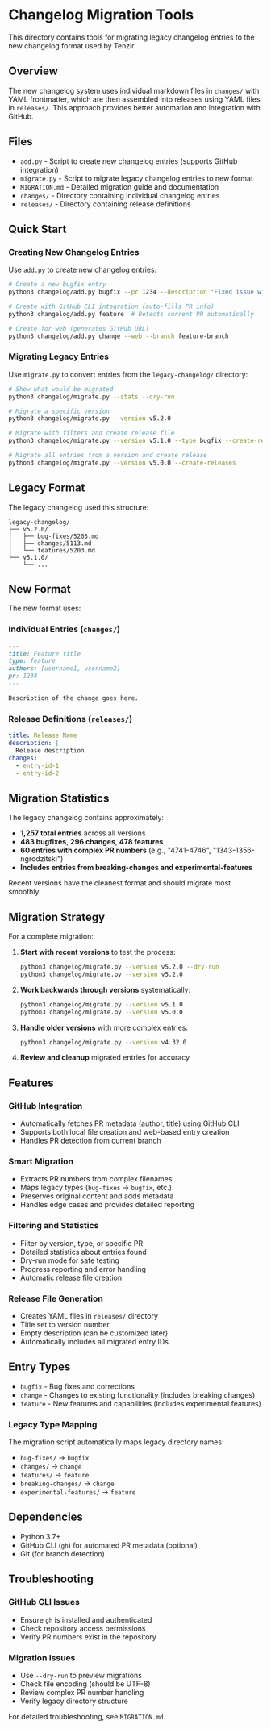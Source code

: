 # Changelog Migration Tools

This directory contains tools for migrating legacy changelog entries to the new changelog format used by Tenzir.

## Overview

The new changelog system uses individual markdown files in `changes/` with YAML frontmatter, which are then assembled into releases using YAML files in `releases/`. This approach provides better automation and integration with GitHub.

## Files

- `add.py` - Script to create new changelog entries (supports GitHub integration)
- `migrate.py` - Script to migrate legacy changelog entries to new format
- `MIGRATION.md` - Detailed migration guide and documentation
- `changes/` - Directory containing individual changelog entries
- `releases/` - Directory containing release definitions

## Quick Start

### Creating New Changelog Entries

Use `add.py` to create new changelog entries:

```bash
# Create a new bugfix entry
python3 changelog/add.py bugfix --pr 1234 --description "Fixed issue with operator"

# Create with GitHub CLI integration (auto-fills PR info)
python3 changelog/add.py feature  # Detects current PR automatically

# Create for web (generates GitHub URL)
python3 changelog/add.py change --web --branch feature-branch
```

### Migrating Legacy Entries

Use `migrate.py` to convert entries from the `legacy-changelog/` directory:

```bash
# Show what would be migrated
python3 changelog/migrate.py --stats --dry-run

# Migrate a specific version
python3 changelog/migrate.py --version v5.2.0

# Migrate with filters and create release file
python3 changelog/migrate.py --version v5.1.0 --type bugfix --create-releases

# Migrate all entries from a version and create release
python3 changelog/migrate.py --version v5.0.0 --create-releases
```

## Legacy Format

The legacy changelog used this structure:
```
legacy-changelog/
├── v5.2.0/
│   ├── bug-fixes/5203.md
│   ├── changes/5113.md
│   └── features/5203.md
└── v5.1.0/
    └── ...
```

## New Format

The new format uses:

### Individual Entries (`changes/`)
```markdown
---
title: Feature title
type: feature
authors: [username1, username2]
pr: 1234
---

Description of the change goes here.
```

### Release Definitions (`releases/`)
```yaml
title: Release Name
description: |
  Release description
changes:
  - entry-id-1
  - entry-id-2
```

## Migration Statistics

The legacy changelog contains approximately:
- **1,257 total entries** across all versions
- **483 bugfixes**, **296 changes**, **478 features**
- **60 entries with complex PR numbers** (e.g., "4741-4746", "1343-1356-ngrodzitski")
- **Includes entries from breaking-changes and experimental-features**

Recent versions have the cleanest format and should migrate most smoothly.

## Migration Strategy

For a complete migration:

1. **Start with recent versions** to test the process:
   ```bash
   python3 changelog/migrate.py --version v5.2.0 --dry-run
   python3 changelog/migrate.py --version v5.2.0
   ```

2. **Work backwards through versions** systematically:
   ```bash
   python3 changelog/migrate.py --version v5.1.0
   python3 changelog/migrate.py --version v5.0.0
   ```

3. **Handle older versions** with more complex entries:
   ```bash
   python3 changelog/migrate.py --version v4.32.0
   ```

4. **Review and cleanup** migrated entries for accuracy

## Features

### GitHub Integration
- Automatically fetches PR metadata (author, title) using GitHub CLI
- Supports both local file creation and web-based entry creation
- Handles PR detection from current branch

### Smart Migration
- Extracts PR numbers from complex filenames
- Maps legacy types (`bug-fixes` → `bugfix`, etc.)
- Preserves original content and adds metadata
- Handles edge cases and provides detailed reporting

### Filtering and Statistics
- Filter by version, type, or specific PR
- Detailed statistics about entries found
- Dry-run mode for safe testing
- Progress reporting and error handling
- Automatic release file creation

### Release File Generation
- Creates YAML files in `releases/` directory
- Title set to version number
- Empty description (can be customized later)
- Automatically includes all migrated entry IDs

## Entry Types

- `bugfix` - Bug fixes and corrections
- `change` - Changes to existing functionality (includes breaking changes)
- `feature` - New features and capabilities (includes experimental features)

### Legacy Type Mapping

The migration script automatically maps legacy directory names:
- `bug-fixes/` → `bugfix`
- `changes/` → `change`
- `features/` → `feature`
- `breaking-changes/` → `change`
- `experimental-features/` → `feature`

## Dependencies

- Python 3.7+
- GitHub CLI (`gh`) for automated PR metadata (optional)
- Git (for branch detection)

## Troubleshooting

### GitHub CLI Issues
- Ensure `gh` is installed and authenticated
- Check repository access permissions
- Verify PR numbers exist in the repository

### Migration Issues
- Use `--dry-run` to preview migrations
- Check file encoding (should be UTF-8)
- Review complex PR number handling
- Verify legacy directory structure

For detailed troubleshooting, see `MIGRATION.md`.